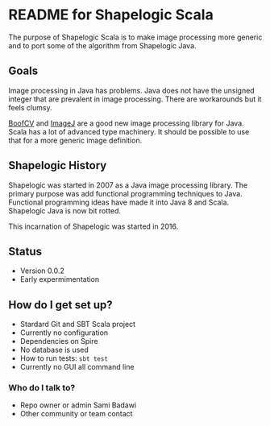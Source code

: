 # README for Shapelogic Scala #

The purpose of Shapelogic Scala is to make image processing more generic 
and to port some of the algorithm from Shapelogic Java.

## Goals ##

Image processing in Java has problems.
Java does not have the unsigned integer that are prevalent in image processing.
There are workarounds but it feels clumsy.

[BoofCV](http://boofcv.org) and [ImageJ](https://imagej.nih.gov/ij/features.html)
are a good new image processing library for Java.
Scala has a lot of advanced type machinery. 
It should be possible to use that for a more generic image definition.

## Shapelogic History ##

Shapelogic was started in 2007 as a Java image processing library.
The primary purpose was add functional programming techniques to Java.
Functional programming ideas have made it into Java 8 and Scala.
Shapelogic Java is now bit rotted. 

This incarnation of Shapelogic was started in 2016. 

## Status ##

* Version 0.0.2
* Early expermimentation

## How do I get set up? ##

* Stardard Git and SBT Scala project
* Currently no configuration
* Dependencies on Spire
* No database is used
* How to run tests: ```sbt test```
* Currently no GUI all command line

### Who do I talk to? ###

* Repo owner or admin Sami Badawi
* Other community or team contact

